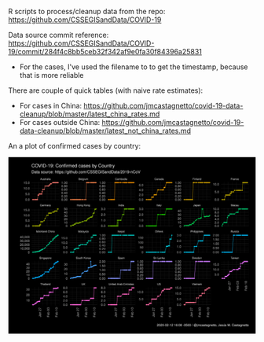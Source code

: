 R scripts to process/cleanup data from the repo: https://github.com/CSSEGISandData/COVID-19

Data source commit reference: https://github.com/CSSEGISandData/COVID-19/commit/284f4c8bb5ceb32f342af9e0fa30f84396a25831

- For the cases, I've used the filename to to get the timestamp, because that is more reliable

There are couple of quick tables (with naive rate estimates):

- For cases in China: https://github.com/jmcastagnetto/covid-19-data-cleanup/blob/master/latest_china_rates.md 
- For cases outside China: https://github.com/jmcastagnetto/covid-19-data-cleanup/blob/master/latest_not_china_rates.md

An a plot of confirmed cases by country:

![COVID-19 Confirmed cases by country](covid19-confirmed-cases-by-country.png)

